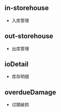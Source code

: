 ## in-storehouse

- 入库管理

## out-storehouse

- 出库管理

##  ioDetail

- 库存明细

## overdueDamage

- 过期破损
